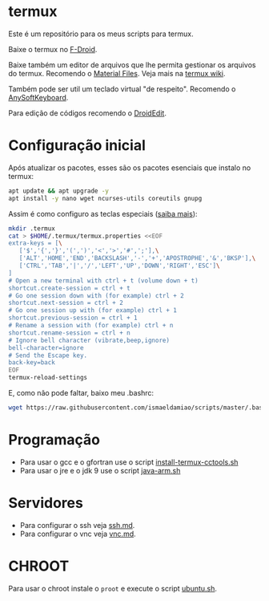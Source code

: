 # termux

Este é um repositório para os meus scripts para termux.

Baixe o termux no [F-Droid](https://f-droid.org/repository/browse/?fdid=com.termux).

Baixe também um editor de arquivos que lhe permita gestionar os arquivos do termux. Recomendo o [Material Files](https://github.com/zhanghai/MaterialFiles). Veja mais na [termux wiki](https://wiki.termux.com/wiki/Internal_and_external_storage).

Também pode ser util um teclado virtual "de respeito". Recomendo o [AnySoftKeyboard](http://anysoftkeyboard.github.io/download/).

Para edição de códigos recomendo o [DroidEdit](https://play.google.com/store/apps/details?id=com.aor.droidedit.pro).

# Configuração inicial

Após atualizar os pacotes, esses são os pacotes esenciais que instalo no termux:

```bash
apt update && apt upgrade -y
apt install -y nano wget ncurses-utils coreutils gnupg
```

Assim é como configuro as teclas especiais ([saiba mais](https://wiki.termux.com/wiki/Touch_Keyboard)):

```bash
mkdir .termux
cat > $HOME/.termux/termux.properties <<EOF
extra-keys = [\
   ['$','{','}','(',')','<','>','#',';'],\
   ['ALT','HOME','END','BACKSLASH','-','+','APOSTROPHE','&','BKSP'],\
   ['CTRL','TAB','|','/','LEFT','UP','DOWN','RIGHT','ESC']\
]
# Open a new terminal with ctrl + t (volume down + t)
shortcut.create-session = ctrl + t
# Go one session down with (for example) ctrl + 2
shortcut.next-session = ctrl + 2
# Go one session up with (for example) ctrl + 1
shortcut.previous-session = ctrl + 1
# Rename a session with (for example) ctrl + n
shortcut.rename-session = ctrl + n
# Ignore bell character (vibrate,beep,ignore)
bell-character=ignore
# Send the Escape key.
back-key=back
EOF
termux-reload-settings
```

E, como não pode faltar, baixo meu .bashrc:

```bash
wget https://raw.githubusercontent.com/ismaeldamiao/scripts/master/.bashrc
```

# Programação

* Para usar o gcc e o gfortran use o script [install-termux-cctools.sh](install-termux-cctools.sh)
* Para usar o jre e o jdk 9 use o script [java-arm.sh](java-arm.sh)

# Servidores

* Para configurar o ssh veja [ssh.md](ssh.md).
* Para configurar o vnc veja [vnc.md](vnc.md).

# CHROOT

Para usar o chroot instale o `proot` e execute o script [ubuntu.sh](ubuntu.sh).
